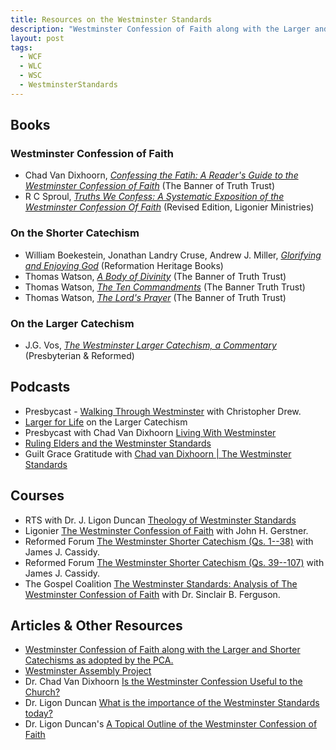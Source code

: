 ```yaml
---
title: Resources on the Westminster Standards
description: "Westminster Confession of Faith along with the Larger and Shorter Catechisms"
layout: post
tags:
  - WCF
  - WLC
  - WSC
  - WestminsterStandards
---
```


## Books

### Westminster Confession of Faith

- Chad Van Dixhoorn, [_Confessing the Fatih: A Reader's Guide to the Westminster Confession of Faith_](/notes/books/confessing-the-faith-9781848714045/) (The Banner of Truth Trust)
- R C Sproul, [_Truths We Confess: A Systematic Exposition of the Westminster Confession Of Faith_](/notes/books/truths-we-confess-9781642891621/) (Revised Edition, Ligonier Ministries)

### On the Shorter Catechism

- William Boekestein, Jonathan Landry Cruse, Andrew J. Miller, [_Glorifying and Enjoying God_](/notes/books/glorifying-and-enjoying-god-9798886860573/) (Reformation Heritage Books)
- Thomas Watson, [_A Body of Divinity_](/notes/books/a-body-of-divinity-9780851511443/) (The Banner of Truth Trust)
- Thomas Watson, [_The Ten Commandments_](/notes/books/the-ten-commandments-9780851516813/) (The Banner Truth Trust)
- Thomas Watson, [_The Lord's Prayer_](/notes/books/the-lords-prayer-9780851516646/) (The Banner of Truth Trust)

### On the Larger Catechism

- J.G. Vos, [_The Westminster Larger Catechism, a Commentary_](/notes/books/the-westminster-larger-catechism-9780875525143/) (Presbyterian & Reformed)

## Podcasts

- Presbycast - [Walking Through Westminster](https://presbycast.libsyn.com/size/5/?search=walking+through+westminster) with Christopher Drew.
- [Larger for Life](https://largerforlife.podbean.com) on the Larger Catechism
- Presbycast with Chad Van Dixhoorn [Living With Westminster](/notes/podcasts/presbycast/living-with-westminster-chad-van-dixhoorn/)
- [Ruling Elders and the Westminster Standards](/notes/podcasts/opc-ruling-elder-podcast/ruling-elders-and-the-westminster-standards/)
- Guilt Grace Gratitude with [Chad van Dixhoorn | The Westminster Standards](https://podcasters.spotify.com/pod/show/gggpodcast/episodes/Chad-van-Dixhoorn--The-Westminster-Standards-emoq2g)
 
## Courses

- RTS with Dr. J. Ligon Duncan [Theology of Westminster Standards](https://subsplash.com/reformtheosem_copy/media/ms/+2jqp73k)
- Ligonier [The Westminster Confession of Faith](https://www.ligonier.org/learn/series/westminster-confession-of-faith) with John H. Gerstner.
- Reformed Forum [The Westminster Shorter Catechism (Qs. 1--38)](https://reformedforum.org/courses/the-westminster-shorter-catechism/) with James J. Cassidy.
- Reformed Forum [The Westminster Shorter Catechism (Qs. 39--107)](https://reformedforum.org/courses/westminster-shorter-catechism-q-39-107/) with James J. Cassidy.
- The Gospel Coalition [The Westminster Standards: Analysis of The Westminster Confession of Faith](https://www.thegospelcoalition.org/course/the-westminster-standards/) with Dr. Sinclair B. Ferguson.

## Articles & Other Resources

- [Westminster Confession of Faith along with the Larger and Shorter Catechisms as adopted by the PCA.](https://www.pcaac.org/bco/westminster-confession/)
- [Westminster Assembly Project](https://westminsterassembly.org/)
- Dr. Chad Van Dixhoorn [Is the Westminster Confession Useful to the Church?](https://rts.edu/resources/wisdom-wednesday-with-dr-chad-van-dixhoorn/)
- Dr. Ligon Duncan [What is the importance of the Westminster Standards today?](https://rts.edu/resources/what-is-the-importance-of-the-westminster-standards-today/)
- Dr. Ligon Duncan's [A Topical Outline of the Westminster Confession of Faith](https://ligonduncan.com/a-topical-outline-of-the-westminster-confession-of-faith/)
